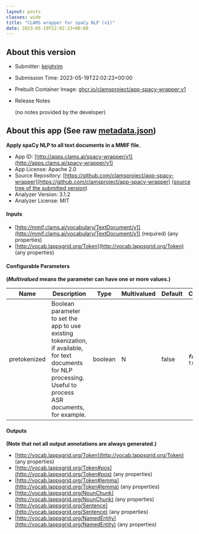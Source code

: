 ```yaml
---
layout: posts
classes: wide
title: "CLAMS wrapper for spaCy NLP (v1)"
date: 2023-05-19T22:02:23+00:00
---
```

## About this version

* Submitter: [keighrim](https://github.com/keighrim)
* Submission Time: 2023-05-19T22:02:23+00:00
* Prebuilt Container Image: [ghcr.io/clamsproject/app-spacy-wrapper:v1](https://github.com/clamsproject/app-spacy-wrapper/pkgs/container/app-spacy-wrapper/v1)
* Release Notes

    (no notes provided by the developer)

## About this app (See raw [metadata.json](metadata.json))

**Apply spaCy NLP to all text documents in a MMIF file.**

* App ID: [http://apps.clams.ai/spacy-wrapper/v1](http://apps.clams.ai/spacy-wrapper/v1)
* App License: Apache 2.0
* Source Repository: [https://github.com/clamsproject/app-spacy-wrapper](https://github.com/clamsproject/app-spacy-wrapper) ([source tree of the submitted version](https://github.com/clamsproject/app-spacy-wrapper/tree/v1))
* Analyzer Version: 3.1.2
* Analyzer License: MIT


#### Inputs
* [http://mmif.clams.ai/vocabulary/TextDocument/v1](http://mmif.clams.ai/vocabulary/TextDocument/v1)  (required)
(any properties)
* [http://vocab.lappsgrid.org/Token](http://vocab.lappsgrid.org/Token) 
(any properties)


#### Configurable Parameters
**(_Multivalued_ means the parameter can have one or more values.)**

|Name|Description|Type|Multivalued|Default|Choices|
|----|-----------|----|-----------|-------|-------|
|pretokenized|Boolean parameter to set the app to use existing tokenization, if available, for text documents for NLP processing. Useful to process ASR documents, for example.|boolean|N|false|**_`false`_**, `true`|


#### Outputs
**(Note that not all output annotations are always generated.)**
* [http://vocab.lappsgrid.org/Token](http://vocab.lappsgrid.org/Token) 
(any properties)
* [http://vocab.lappsgrid.org/Token#pos](http://vocab.lappsgrid.org/Token#pos) 
(any properties)
* [http://vocab.lappsgrid.org/Token#lemma](http://vocab.lappsgrid.org/Token#lemma) 
(any properties)
* [http://vocab.lappsgrid.org/NounChunk](http://vocab.lappsgrid.org/NounChunk) 
(any properties)
* [http://vocab.lappsgrid.org/Sentence](http://vocab.lappsgrid.org/Sentence) 
(any properties)
* [http://vocab.lappsgrid.org/NamedEntity](http://vocab.lappsgrid.org/NamedEntity) 
(any properties)
